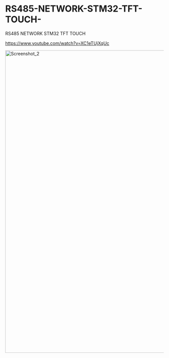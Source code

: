 # RS485-NETWORK-STM32-TFT-TOUCH-
RS485 NETWORK STM32 TFT TOUCH 

https://www.youtube.com/watch?v=XC1eTUjXqUc

<img width="960" alt="Screenshot_2" src="https://github.com/offpic/RS485-NETWORK-STM32-TFT-TOUCH-/assets/31142397/8ed36305-d0ca-4d93-aa83-6ad22c53d601">
